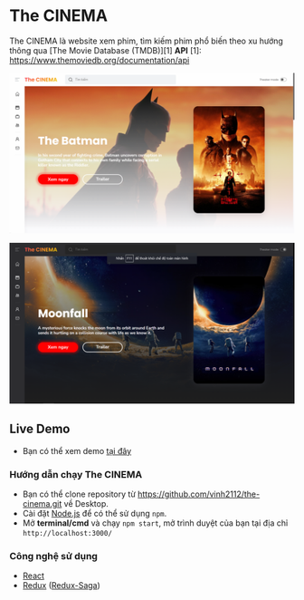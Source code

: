 # The CINEMA

The CINEMA là website xem phim, tìm kiếm phim phổ biến theo xu hướng thông qua [The Movie Database (TMDB)][1] **API**
[1]: https://www.themoviedb.org/documentation/api

![The CINEMA light](https://github.com/vinh2112/the-cinema/blob/main/src/images/home_light.png)

![The CINEMA dark](https://github.com/vinh2112/the-cinema/blob/main/src/images/home_dark.png)

## Live Demo

- Bạn có thể xem demo [tại đây](https://vinh2112.github.io/)

### Hướng dẫn chạy The CINEMA

- Bạn có thể clone repository từ https://github.com/vinh2112/the-cinema.git về Desktop.
- Cài đặt [Node.js](https://nodejs.org/en/) để có thể sử dụng `npm`.
- Mở **terminal/cmd** và chạy `npm start`, mở trình duyệt của bạn tại địa chỉ `http://localhost:3000/`

### Công nghệ sử dụng

- [React](https://reactjs.org/)
- [Redux](https://redux.js.org/) ([Redux-Saga](https://redux-saga.js.org/))
